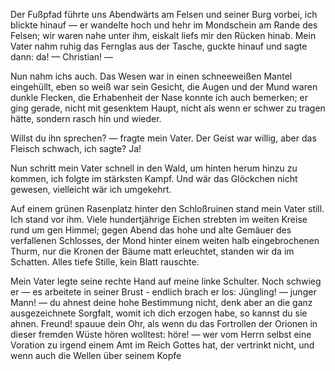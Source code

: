 <a name="15"></a>

Der Fußpfad führte uns Abendwärts am Felsen und seiner
Burg vorbei, ich blickte hinauf — er wandelte hoch
und hehr im Mondschein am Rande des Felsen; wir waren
nahe unter ihm, eiskalt liefs mir den Rücken hinab. Mein
Vater nahm ruhig das Fernglas aus der Tasche, guckte
hinauf und sagte dann: da! — Christian! —

Nun nahm ichs auch. Das Wesen war in einen schneeweißen
Mantel eingehüllt, eben so weiß war sein Gesicht,
die Augen und der Mund waren dunkle Flecken, die Erhabenheit
der Nase konnte ich auch bemerken; er ging gerade,
nicht mit gesenktem Haupt, nicht als wenn er schwer zu
tragen hätte, sondern rasch hin und wieder.

Willst du ihn sprechen? — fragte mein Vater.
Der Geist war willig, aber das Fleisch schwach, ich
sagte? Ja!

Nun schritt mein Vater schnell in den Wald, um hinten
herum hinzu zu kommen, ich folgte im stärksten Kampf.
Und wär das Glöckchen nicht gewesen, vielleicht wär ich
umgekehrt.

Auf einem grünen Rasenplatz hinter den Schloßruinen
stand mein Vater still. Ich stand vor ihm. Viele hundertjährige
Eichen strebten im weiten Kreise rund um gen Himmel;
gegen Abend das hohe und alte Gemäuer des verfallenen
Schlosses, der Mond hinter einem weiten halb eingebrochenen
Thurm, nur die Kronen der Bäume matt erleuchtet,
standen wir da im Schatten. Alles tiefe Stille,
kein Blatt rauschte.

Mein Vater legte seine rechte Hand auf meine linke
Schulter. Noch schwieg er — es arbeitete in seiner Brust -
endlich brach er los: Jüngling! — junger Mann! — du
ahnest deine hohe Bestimmung nicht, denk aber an die
ganz ausgezeichnete Sorgfalt, womit ich dich erzogen habe,
so kannst du sie ahnen. Freund! spauue dein Ohr, als
wenn du das Fortrollen der Orionen in dieser fremden Wüste
hören wolltest: höre! — wer vom Herrn selbst eine Voration
zu irgend einem Amt im Reich Gottes hat, der vertrinkt
nicht, und wenn auch die Wellen über seinem Kopfe

 

